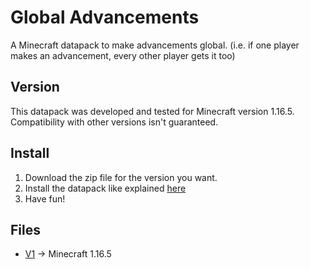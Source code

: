 # Global Advancements

A Minecraft datapack to make advancements global. (i.e. if one player makes an advancement, every other player gets it too)

## Version

This datapack was developed and tested for Minecraft version 1.16.5. Compatibility with other versions isn't guaranteed.

## Install

1. Download the zip file for the version you want.
2. Install the datapack like explained [here](https://minecraft.gamepedia.com/Tutorials/Installing_a_data_pack)
3. Have fun!

## Files

- [V1](https://github.com/rafaelurben/mc-globaladvancements/releases/download/v1/globaladvancements-v1.zip) -> Minecraft 1.16.5
